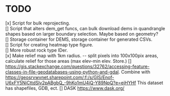 # TODO
[x] Script for bulk reprojecting.\
[] Script that alters dem_get funcs, can bulk download dems in quandrangle shapes based on larger boundary selection.  Maybe based on geometry?\
[] Storage container for DEMS, storage container for generated CSVs.\
[] Script for creating heatmap type figure.\
[] More robust rock type IDer.\
[x] Make relief map with 1km radius. -- split pixels into 100x100pix areas, calculate relief for those areas (max elev-min elev.  Store.)
[] https://gis.stackexchange.com/questions/32762/accessing-feature-classes-in-file-geodatabases-using-python-and-gdal.  Combine with https://geosrvwvnet.sharepoint.com/:f:/s/GIS/Enof-U6xFY5NjCttdSlv2pABgbQ_-9hKo1mU4iQ-Y89NpQ?e=ejHYHf This dataset has shapefiles, GDB, ect.
[] DASK https://www.dask.org/